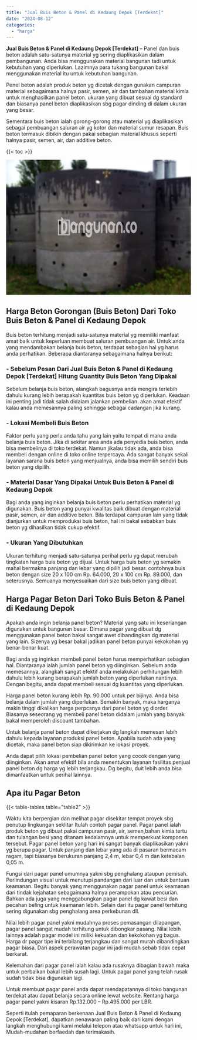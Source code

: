 ```yaml
---
title: "Jual Buis Beton & Panel di Kedaung Depok [Terdekat]"
date: "2024-08-12"
categories: 
  - "harga"
---
```


**Jual Buis Beton & Panel di Kedaung Depok \[Terdekat\]** – Panel dan buis beton adalah satu-satunya material yg sering diaplikasikan dalam pembangunan. Anda bisa menggunakan material bangunan tadi untuk kebutuhan yang diperlukan. Lazimnya para tukang bangunan bakal menggunakan material itu untuk kebutuhan bangunan.

Penel beton adalah produk beton yg dicetak dengan gunakan campuran material sebagaimana halnya pasir, semen, air dan tambahan material kimia untuk menghasilkan panel beton. ukuran yang dibuat sesuai dg standard dan biasanya panel beton diaplikasikan sbg pagar dinding di dalam ukuran yang besar.

Sementara buis beton ialah gorong-gorong atau material yg diaplikasikan sebagai pembuangan saluran air yg kotor dan material sumur resapan. Buis beton termasuk dibikin dengan pakai sebagian material khusus seperti halnya pasir, semen, air, dan additive beton.

{{< toc >}}

![Jual Buis Beton & Panel di Kedaung Depok [Terdekat]](/images/jual-panel-buis-beton-murah-24.png)

## Harga Beton Gorongan (Buis Beton) Dari Toko Buis Beton & Panel di Kedaung Depok

Buis beton terhitung menjadi satu-satunya material yg memiliki manfaat amat baik untuk keperluan membuat saluran pembuangan air. Untuk anda yang mendambakan belanja buis beton, terdapat sebagian hal yg harus anda perhatikan. Beberapa diantaranya sebagaimana halnya berikut:

### \- Sebelum Pesan Dari Jual Buis Beton & Panel di Kedaung Depok \[Terdekat\] Hitung Quantity Buis Beton Yang Dipakai

Sebelum belanja buis beton, alangkah bagusnya anda mengira terlebih dahulu kurang lebih berapakah kuantitas buis beton yg diperlukan. Keadaan ini penting jadi tidak salah didalam jalankan pembelian. akan amat efektif kalau anda memesannya paling sehingga sebagai cadangan jika kurang.

### \- Lokasi Membeli Buis Beton

Faktor perlu yang perlu anda tahu yang lain yaitu tempat di mana anda belanja buis beton. Jika di sekitar area anda ada penyedia buis beton, anda bisa membelinya di toko terdekat. Namun jikalau tidak ada, anda bisa membeli dengan online di toko online terpercaya. Ada sangat banyak sekali layanan sarana buis beton yang menjualnya, anda bisa memilih sendiri buis beton yang dipilih.

### \- Material Dasar Yang Dipakai Untuk Buis Beton & Panel di Kedaung Depok

Bagi anda yang inginkan belanja buis beton perlu perhatikan material yg digunakan. Buis beton yang punyai kwalitas baik dibuat dengan material pasir, semen, air dan additive beton. Bila terdapat campuran lain yang tidak dianjurkan untuk memproduksi buis beton, hal ini bakal sebabkan buis beton yg dihasilkan tidak cukup efektif.

### \- Ukuran Yang Dibutuhkan

Ukuran terhitung menjadi satu-satunya perihal perlu yg dapat merubah tingkatan harga buis beton yg dijual. Untuk harga buis beton yg semakin mahal bermakna panjang dan lebar yang dipilih jadi besar. contohnya buis beton dengan size 20 x 100 cm Rp. 64.000, 20 x 100 cm Rp. 89.000, dan seterusnya. Semuanya menyesuaikan dari size buis beton yang dibuat.

## Harga Pagar Beton Dari Toko Buis Beton & Panel di Kedaung Depok

Apakah anda ingin belanja panel beton? Material yang satu ini keseriangan digunakan untuk bangunan besar. Dimana pagar yang dibuat dg menggunakan panel beton bakal sangat awet dibandingkan dg material yang lain. Sizenya yg besar bakal jadikan panel beton punyai kekokohan yg benar-benar kuat.

Bagi anda yg inginkan membeli panel beton harus memperhatikan sebagian hal. Diantaranya ialah jumlah panel beton yg diinginkan. Sebelum anda memesannya, alangkah sangat efektif anda melakukan perhitungan lebih dahulu lebih kurang berapakah jumlah beton yang diperlukan nantinya. Dengan begitu, anda dapat membeli sesuai dg kuantitas yang diperlukan.

Harga panel beton kurang lebih Rp. 90.000 untuk per bijinya. Anda bisa belanja dalam jumlah yang diperlukan. Semakin banyak, maka harganya makin tinggi dikalikan harga perpcsnya dari panel beton yg diorder. Biasanya seseorang yg membeli panel beton didalam jumlah yang banyak bakal memperoleh discount tambahan.

Untuk belanja panel beton dapat dikerjakan dg langkah memesan lebih dahulu kepada layanan produksi panel beton. Apabila sudah ada yang dicetak, maka panel beton siap dikirimkan ke lokasi proyek.

Anda dapat pilih lokasi pembelian panel beton yang cocok dengan yang diinginkan. Akan amat efektif bila anda menentukan layanan fasilitas penjual panel beton dg harga yg lebih terjangkau. Dg begitu, duit lebih anda bisa dimanfaatkan untuk perihal lainnya.

## Apa itu Pagar Beton

{{< table-tables table="table2" >}}

Waktu kita berpergian dan melihat pagar disekitar tempat proyek sbg penutup lingkungan seklitar Itulah contoh pagar panel. Pagar panel ialah produk beton yg dibuat pakai campuran pasir, air, semen,bahan kimia tertu dan tulangan besi yang ditanam kedalamnya untuk memperkuat komponen tersebut. Pagar panel beton yang hari ini sangat banyak diaplikasikan yakni yg berupa pagar. Untuk panjang dan lebar yang ada di pasaran bermacam ragam, tapi biasanya berukuran panjang 2,4 m, lebar 0,4 m dan ketebalan 0,05 m.

Fungsi dari pagar panel umumnya yakni sbg penghalang ataupun pemisah. Perlindungan visual untuk menutupi pandangan dari luar dan untuk bantuan keamanan. Begitu banyak yang menggunakan pagar panel untuk keamanan dari tindak kejahatan sebagaimana halnya perampokan atau pencurian. Bahkan ada juga yang menggabungkan pagar panel dg kawat besi dan pecahan beling untuk keamanan lebih. Selain dari itu pagar panel terhitung sering digunakan sbg penghalang area perkebunan dll.

Nilai lebih pagar panel yakni mudahnya proses pemasangan dilapangan, pagar panel sangat mudah terhitung untuk dibongkar pasang. Nilai lebih lainnya adalah pagar model ini miliki kekuatan dan kekokohan yg bagus. Harga dr pagar tipe ini terbilang terjangkau dan sangat murah dibandingkan pagar biasa. Dari aspek perawatan pagar ini jadi mudah sebab tidak cepat berkarat.

Kelemahan dari pagar panel ialah kalau ada rusaknya dibagian bawah maka untuk perbaikan bakal lebih susah lagi. Untuk pagar panel yang telah rusak sudah tidak bisa digunakan lagi.

Untuk membuat pagar panel anda dapat mendapatannya di toko bangunan terdekat atau dapat belanja secara online lewat website. Rentang harga pagar panel yakni kisaran Rp.132.000 – Rp.495.000 per LBR.

Seperti itulah pemaparan berkenaan Jual Buis Beton & Panel di Kedaung Depok \[Terdekat\], dapatkan penawaran paling baik dari kami dengan langkah menghubungi kami melalui telepon atau whatsapp untuk hari ini, Mudah-mudahan berfaedah dan terimakasih.
